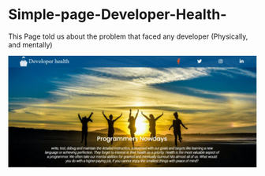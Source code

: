 # Simple-page-Developer-Health-
<p>This Page told us about the problem that faced any developer (Physically, and mentally)</p>
<img src="images/header.JPG" />
